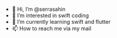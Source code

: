- 👋 Hi, I’m @serrasahin
- 👀 I’m interested in swift coding
- 🌱 I’m currently learning swift and flutter
- 📫 How to reach me via my mail
